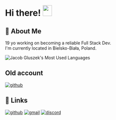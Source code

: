 # Hi there! <img src="https://media.giphy.com/media/hvRJCLFzcasrR4ia7z/giphy.gif" width="30px" height="35px">

## 🚀 About Me

19 yo working on becoming a reliable Full Stack Dev.  
I'm currently located in Bielsko-Biała, Poland.

<img src="https://github-readme-stats.vercel.app/api/top-langs/?username=jakubgluszek&theme=discord_old_blurple" alt="Jacob Gluszek's Most Used Languages">

## Old account
[![github](https://img.shields.io/badge/GitHub-000000?style=for-the-badge&logo=GitHub&logoColor=white)](https://github.com/jacobg03)

## 🔗 Links

<!-- [![portfolio](https://img.shields.io/badge/Portfolio-5340ff?style=for-the-badge&logo=Google-chrome&logoColor=white)]() -->
[![github](https://img.shields.io/badge/GitHub-000000?style=for-the-badge&logo=GitHub&logoColor=white)](https://github.com/jakubgluszek)
[![gmail](https://img.shields.io/badge/mail-D14836?style=for-the-badge&logo=Gmail&logoColor=white)](mailto:jacobgluszek03@gmail.com)
[![discord](https://img.shields.io/badge/Discord-7289DA?style=for-the-badge&logo=discord&logoColor=white)](https://discordapp.com/users/383609115722907650)
